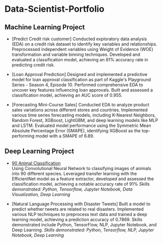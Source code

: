 # Data-Scientist-Portfolio
## Machine Learning Project

- [Predict Credit risk customer]
Conducted exploratory data analysis (EDA) on a credit risk dataset to identify key variables and relationships. Preprocessed independent variables using Weight of Evidence (WOE) transformation and variable binning techniques. Developed and evaluated a classification model, achieving an 81% accuracy rate in predicting credit risk.

- [Loan Approval Prediction]
Designed and implemented a predictive model for loan approval classification as part of Kaggle's Playground Series - Season 4, Episode 10. Performed comprehensive EDA to uncover key features influencing loan approvals. Built and assessed a classification model, achieving an AUC score of 0.955.

- [Forecasting Mini-Course Sales]
Conducted EDA to analyze product sales variations across different stores and countries. Implemented various time series forecasting models, including K-Nearest Neighbors, Random Forest, XGBoost, LightGBM, and deep learning models like MLP and LSTM. Evaluated model performance using the Symmetric Mean Absolute Percentage Error (SMAPE), identifying XGBoost as the top-performing model with a SMAPE of 6.89.

## Deep Learning Project

- [90 Animal Classification](animalclassification.ipynb)  
Using Convolutional Neural Network to classifying images of animals into 90 different species. Leveraged transfer learning with the EfficientNet model as a feature extractor,
developed and assessed the classification model, achieving a notable accuracy rate of 91%
*Skills demonstrated: Python, Tensorflow, Jupyter Notebook, Data Visualization, Deep Learning*


- [Natural Language Processing with Disaster Tweets]
Built a model to predict whether tweets are related to real disasters. Implemented various NLP techniques to preprocess text data and trained a deep learning model, achieving a prediction accuracy of 0.7869. Skills demonstrated include Python, TensorFlow, NLP, Jupyter Notebook, and Deep Learning.
*Skills demonstrated: Python, Tensorflow, NLP, Jupyter Notebook, Deep Learning*
